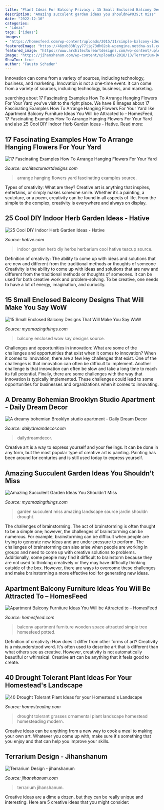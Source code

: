 ```yaml
---
title: "Plant Ideas For Balcony Privacy : 15 Small Enclosed Balcony Designs That Will Make You Say Wow"
description: "Amazing succulent garden ideas you shouldn&#039;t miss"
date: "2022-12-10"
categories:
- "ideas"
tags: ["ideas"]
images:
- "https://homesfeed.com/wp-content/uploads/2015/11/simple-balcony-ideas-with-space-saving-apartment-balcony-furniture-and-modern-roking-chair-plus-potted-tree-and-small-potted-grenery-and-wooden-floor-and-metal-fence.jpeg"
featuredImage: "https://46yxb83hlyy77jig73dh02ok-wpengine.netdna-ssl.com/wp-content/uploads/2015/06/40-Drought-Tolerant-Plant-Ideas-for-your-Homesteads-Landscape-Ornamental-Grasses-625x575.jpg"
featured_image: "https://www.architectureartdesigns.com/wp-content/uploads/2016/08/2-43.jpg"
image: "https://jihanshanum.com/wp-content/uploads/2018/10/Terrarium-Design00041.jpg"
ShowToc: true
author: "Fausto Schaden"
---
```



Innovation can come from a variety of sources, including technology, business, and marketing.
Innovation is not a one-time event. It can come from a variety of sources, including technology, business, and marketing.

	

		
searching about 17 Fascinating Examples How To Arrange Hanging Flowers For Your Yard you've visit to the right place. We have 8 Images about 17 Fascinating Examples How To Arrange Hanging Flowers For Your Yard like Apartment Balcony Furniture Ideas You Will be Attracted to – HomesFeed, 17 Fascinating Examples How To Arrange Hanging Flowers For Your Yard and also 25 Cool DIY Indoor Herb Garden Ideas - Hative. Read more:
		
    
## 17 Fascinating Examples How To Arrange Hanging Flowers For Your Yard

<img loading=lazy src="https://www.architectureartdesigns.com/wp-content/uploads/2016/08/2-43.jpg" onerror="this.onerror=null;this.src='https://tse3.mm.bing.net/th?id=OIP.W9_4eHYBqHWw7N_60o4eAwDIEs&amp;pid=15.1';" alt="17 Fascinating Examples How To Arrange Hanging Flowers For Your Yard">

_Source: architectureartdesigns.com_

>arrange hanging flowers yard fascinating examples source. 

	

Types of creativity: What are they?
Creative art is anything that inspires, entertains, or simply makes someone smile. Whether it’s a painting, a sculpture, or a poem, creativity can be found in all aspects of life. From the simple to the complex, creativity is everywhere and always on display.

    
## 25 Cool DIY Indoor Herb Garden Ideas - Hative

<img loading=lazy src="https://hative.com/wp-content/uploads/2014/11/indoor-garden/25-tiers-of-herbs.jpg" onerror="this.onerror=null;this.src='https://tse2.mm.bing.net/th?id=OIP.4RnxXOb-65zizvkcVai5qAHaK_&amp;pid=15.1';" alt="25 Cool DIY Indoor Herb Garden Ideas - Hative">

_Source: hative.com_

>indoor garden herb diy herbs herbarium cool hative teacup source. 

	

Definition of creativity: The ability to come up with ideas and solutions that are new and different from the traditional methods or thoughts of someone
Creativity is the ability to come up with ideas and solutions that are new and different from the traditional methods or thoughts of someones. It can be used for both creative work and problem-solving. To be creative, one needs to have a lot of energy, imagination, and curiosity.

    
## 15 Small Enclosed Balcony Designs That Will Make You Say WoW

<img loading=lazy src="https://myamazingthings.com/wp-content/uploads/2017/01/balcony4.jpg" onerror="this.onerror=null;this.src='https://tse1.mm.bing.net/th?id=OIP.azVXypWxhSvOH3YZvzOArwHaJ4&amp;pid=15.1';" alt="15 Small Enclosed Balcony Designs That Will Make You Say WoW">

_Source: myamazingthings.com_

>balcony enclosed wow say designs source. 

	

Challenges and opportunities in innovation: What are some of the challenges and opportunities that exist when it comes to innovation?
When it comes to innovation, there are a few key challenges that exist. One of the challenges is that innovation can often be difficult to implement. Another challenge is that innovation can often be slow and take a long time to reach its full potential. Finally, there are some challenges with the way that innovation is typically implemented. These challenges could lead to some opportunities for businesses and organizations when it comes to innovating.

    
## A Dreamy Bohemian Brooklyn Studio Apartment - Daily Dream Decor

<img loading=lazy src="https://www.dailydreamdecor.com/wp-content/uploads/2017/10/brooklyn-studio-apartment14-518x800@2x.jpg" onerror="this.onerror=null;this.src='https://tse3.mm.bing.net/th?id=OIP.O8TG-q_8O2kp2pIyxqW6xgHaLc&amp;pid=15.1';" alt="A dreamy bohemian Brooklyn studio apartment - Daily Dream Decor">

_Source: dailydreamdecor.com_

>dailydreamdecor. 

	

Creative art is a way to express yourself and your feelings. It can be done in any form, but the most popular type of creative art is painting. Painting has been around for centuries and is still used today to express yourself.

    
## Amazing Succulent Garden Ideas You Shouldn&#039;t Miss

<img loading=lazy src="https://myamazingthings.com/wp-content/uploads/2017/04/casa_haus_xeriscaping_drought_resistent_landscape_jardin_para_poca_agua_13.jpg" onerror="this.onerror=null;this.src='https://tse3.mm.bing.net/th?id=OIP.6xfNa8cIhYt5e9vd7eW9ZgHaLH&amp;pid=15.1';" alt="Amazing Succulent Garden Ideas You Shouldn&#039;t Miss">

_Source: myamazingthings.com_

>garden succulent miss amazing landscape source jardin shouldn drought. 

	

The challenges of brainstorming.
The act of brainstorming is often thought to be a simple one; however, the challenges of brainstorming can be numerous. For example, brainstorming can be difficult when people are trying to generate new ideas and are under pressure to perform. The challenges of brainstorming can also arise when people are working in groups and need to come up with creative solutions to problems. Additionally, some people may find it difficult to brainstorm because they are not used to thinking creatively or they may have difficulty thinking outside of the box. However, there are ways to overcome these challenges and make brainstorming a more effective tool for generating new ideas.

    
## Apartment Balcony Furniture Ideas You Will Be Attracted To – HomesFeed

<img loading=lazy src="https://homesfeed.com/wp-content/uploads/2015/11/simple-balcony-ideas-with-space-saving-apartment-balcony-furniture-and-modern-roking-chair-plus-potted-tree-and-small-potted-grenery-and-wooden-floor-and-metal-fence.jpeg" onerror="this.onerror=null;this.src='https://tse3.mm.bing.net/th?id=OIP.eo5Stm60o-eHjuBhl94_hwHaLH&amp;pid=15.1';" alt="Apartment Balcony Furniture Ideas You Will be Attracted to – HomesFeed">

_Source: homesfeed.com_

>balcony apartment furniture wooden space attracted simple tree homesfeed potted. 

	

Definition of creativity: How does it differ from other forms of art?
Creativity is a misunderstood word. It's often used to describe art that is different than what others see as creative. However, creativity is not automatically beautiful or whimsical. Creative art can be anything that it feels good to create.

    
## 40 Drought Tolerant Plant Ideas For Your Homestead&#039;s Landscape

<img loading=lazy src="https://46yxb83hlyy77jig73dh02ok-wpengine.netdna-ssl.com/wp-content/uploads/2015/06/40-Drought-Tolerant-Plant-Ideas-for-your-Homesteads-Landscape-Ornamental-Grasses-625x575.jpg" onerror="this.onerror=null;this.src='https://tse3.mm.bing.net/th?id=OIP.nRPI8rISjZ6wIPKGb0JGBgHaG0&amp;pid=15.1';" alt="40 Drought Tolerant Plant Ideas for your Homestead&#039;s Landscape">

_Source: homesteading.com_

>drought tolerant grasses ornamental plant landscape homestead homesteading modern. 

	

Creative ideas can be anything from a new way to cook a meal to making your own art. Whatever you come up with, make sure it's something that you enjoy and that can help you improve your skills.

    
## Terrarium Design - Jihanshanum

<img loading=lazy src="https://jihanshanum.com/wp-content/uploads/2018/10/Terrarium-Design00041.jpg" onerror="this.onerror=null;this.src='https://tse2.mm.bing.net/th?id=OIP.rowHcPxmmdmcQ6pyg53P-gHaJ3&amp;pid=15.1';" alt="Terrarium Design - jihanshanum">

_Source: jihanshanum.com_

>terrarium jihanshanum. 

	

Creative ideas are a dime a dozen, but they can be really unique and interesting. Here are 5 creative ideas that you might consider: 

